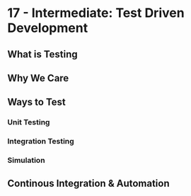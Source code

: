 # 17 - Intermediate: Test Driven Development

## What is Testing

## Why We Care

## Ways to Test

### Unit Testing

### Integration Testing

### Simulation

## Continous Integration & Automation

